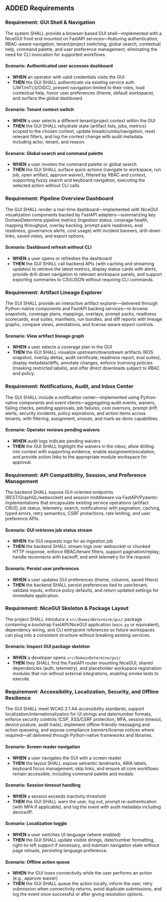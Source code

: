 ## ADDED Requirements

### Requirement: GUI Shell & Navigation

The system SHALL provide a browser-based GUI shell—implemented with a NiceGUI front end mounted on FastAPI services—featuring authentication, RBAC-aware navigation, tenant/project switching, global search, contextual help, command palette, and user preference management, eliminating the need for CLI invocation for supported workflows.

#### Scenario: Authenticated user accesses dashboard

- **WHEN** an operator with valid credentials visits the GUI
- **THEN** the GUI SHALL authenticate via existing service auth (JWT/mTLS/OIDC), present navigation limited to their roles, load contextual help, honor user preferences (theme, default workspace), and surface the global dashboard.

#### Scenario: Tenant context switch

- **WHEN** a user selects a different tenant/project context within the GUI
- **THEN** the GUI SHALL rehydrate state (artifact lists, jobs, metrics) scoped to the chosen context, update breadcrumbs/navigation, reset relevant filters, and log the context change with audit metadata including actor, tenant, and reason.

#### Scenario: Global search and command palette

- **WHEN** a user invokes the command palette or global search
- **THEN** the GUI SHALL surface quick actions (navigate to workspace, run job, open artifact, approve waiver), filtered by RBAC and context, supporting fuzzy search and keyboard navigation, executing the selected action without CLI calls.

### Requirement: Pipeline Overview Dashboard

The GUI SHALL render a real-time dashboard—implemented with NiceGUI visualization components backed by FastAPI adapters—summarizing key DomainDetermine pipeline metrics (ingestion status, coverage health, mapping throughput, overlay backlog, prompt pack readiness, eval readiness, governance alerts, cost usage) with incident banners, drill-down links, saved views, and export options.

#### Scenario: Dashboard refresh without CLI

- **WHEN** a user opens or refreshes the dashboard
- **THEN** the GUI SHALL call backend APIs (with caching and streaming updates) to retrieve the latest metrics, display status cards with alerts, provide drill-down navigation to relevant workspace panels, and support exporting summaries to CSV/JSON without requiring CLI commands.

### Requirement: Artifact Lineage Explorer

The GUI SHALL provide an interactive artifact explorer—delivered through Python-native components and FastAPI backing services—to browse snapshots, coverage plans, mappings, overlays, prompt packs, readiness scorecards, eval suites, manifests, run bundles, and diff reports with lineage graphs, compare views, annotations, and license-aware export controls.

#### Scenario: View artifact lineage graph

- **WHEN** a user selects a coverage plan in the GUI
- **THEN** the GUI SHALL visualize upstream/downstream artifacts (KOS snapshot, overlay deltas, audit certificate, readiness report, eval suites), display metadata/diffs, annotate changes, enforce licensing policies (masking restricted labels), and offer direct downloads subject to RBAC and policy.

### Requirement: Notifications, Audit, and Inbox Center

The GUI SHALL include a notification center—implemented using Python-native components and event clients—aggregating audit events, waivers, failing checks, pending approvals, job failures, cost overruns, prompt drift alerts, security incidents, policy expirations, and action items across tenants, with filtering, assignment, snooze, and mark-as-done capabilities.

#### Scenario: Operator reviews pending waivers

- **WHEN** audit logs indicate pending waivers
- **THEN** the GUI SHALL highlight the waivers in the inbox, allow drilling into context with supporting evidence, enable assignment/escalation, and provide action links to the appropriate module workspace for approval.

### Requirement: API Compatibility, Session, and Preference Management

The backend SHALL expose GUI-oriented endpoints (REST/GraphQL/websocket) and session middleware via FastAPI/Pydantic implementations that encapsulate existing service operations (artifact CRUD, job status, telemetry, search, notifications) with pagination, caching, typed errors, retry semantics, CSRF protections, rate limiting, and user preference APIs.

#### Scenario: GUI retrieves job status stream

- **WHEN** the GUI requests logs for an ingestion job
- **THEN** the backend SHALL stream logs over websocket or chunked HTTP response, enforce RBAC/tenant filters, support pagination/replay, handle reconnects with backoff, and emit telemetry for the request.

#### Scenario: Persist user preferences

- **WHEN** a user updates GUI preferences (theme, columns, saved filters)
- **THEN** the backend SHALL persist preferences tied to user/tenant, validate inputs, enforce policy defaults, and return updated settings for immediate application.

### Requirement: NiceGUI Skeleton & Package Layout

The project SHALL introduce a `src/DomainDetermine/gui/` package containing a bootstrap FastAPI/NiceGUI application (`main.py` or equivalent), dependency wiring, and CLI entrypoint references so future workspaces can plug into a consistent structure without breaking existing services.

#### Scenario: Inspect GUI package skeleton

- **WHEN** a developer opens `src/DomainDetermine/gui/`
- **THEN** they SHALL find the FastAPI router mounting NiceGUI, shared dependencies (auth, telemetry), and placeholder workspace registration modules that run without external integrations, enabling smoke tests to execute.

### Requirement: Accessibility, Localization, Security, and Offline Resilience

The GUI SHALL meet WCAG 2.1 AA accessibility standards, support localization/internationalization for UI strings and date/number formats, enforce security controls (CSP, XSS/CSRF protection, MFA, session timeout, device posture, audit trails), implement offline-friendly messaging and action queueing, and expose compliance banners/license notices where required—all delivered through Python-native frameworks and libraries.

#### Scenario: Screen reader navigation

- **WHEN** a user navigates the GUI with a screen reader
- **THEN** the layout SHALL expose semantic landmarks, ARIA labels, keyboard focus management, skip links, and ensure all core workflows remain accessible, including command palette and modals.

#### Scenario: Session timeout handling

- **WHEN** a session exceeds inactivity threshold
- **THEN** the GUI SHALL warn the user, log out, prompt re-authentication (with MFA if applicable), and log the event with audit metadata including device/IP.

#### Scenario: Localization toggle

- **WHEN** a user switches UI language (where enabled)
- **THEN** the GUI SHALL update visible strings, date/number formatting, right-to-left support if necessary, and maintain navigation state without page reloads, persisting language preference.

#### Scenario: Offline action queue

- **WHEN** the GUI loses connectivity while the user performs an action (e.g., approve waiver)
- **THEN** the GUI SHALL queue the action locally, inform the user, retry submission when connectivity returns, avoid duplicate submissions, and log the event once successful or after giving resolution options.
